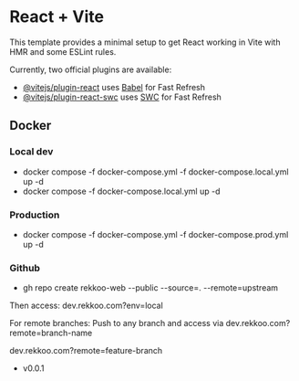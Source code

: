 # React + Vite

This template provides a minimal setup to get React working in Vite with HMR and some ESLint rules.

Currently, two official plugins are available:

- [@vitejs/plugin-react](https://github.com/vitejs/vite-plugin-react/blob/main/packages/plugin-react/README.md) uses [Babel](https://babeljs.io/) for Fast Refresh
- [@vitejs/plugin-react-swc](https://github.com/vitejs/vite-plugin-react-swc) uses [SWC](https://swc.rs/) for Fast Refresh

## Docker

### Local dev
- docker compose -f docker-compose.yml -f docker-compose.local.yml up -d
- docker compose -f docker-compose.local.yml up -d
### Production
- docker compose -f docker-compose.yml -f docker-compose.prod.yml up -d

### Github
-  gh repo create rekkoo-web --public --source=. --remote=upstream

Then access: dev.rekkoo.com?env=local

For remote branches:
Push to any branch and access via dev.rekkoo.com?remote=branch-name

dev.rekkoo.com?remote=feature-branch

- v0.0.1